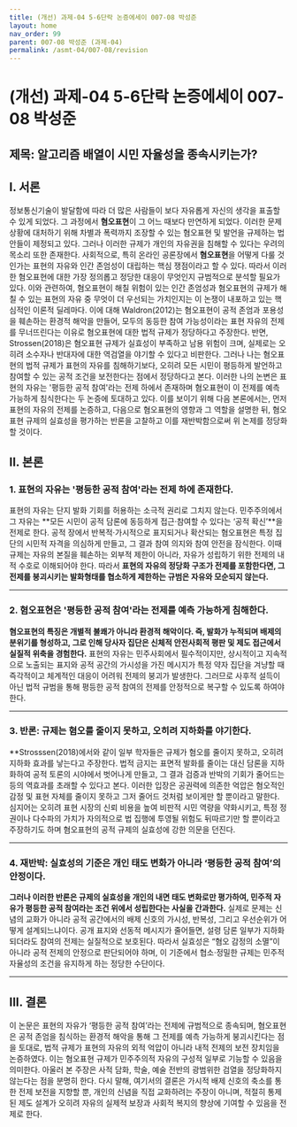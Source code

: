 ```yaml
---
title: (개선) 과제-04 5-6단락 논증에세이 007-08 박성준
layout: home
nav_order: 99
parent: 007-08 박성준 (과제-04)
permalink: /asmt-04/007-08/revision
---
```


# (개선) 과제-04 5-6단락 논증에세이 007-08 박성준 

## 제목: 알고리즘 배열이 시민 자율성을 종속시키는가?

## I. 서론

정보통신기술이 발달함에 따라 더 많은 사람들이 보다 자유롭게 자신의 생각을 표출할 수 있게 되었다. 그 과정에서 **혐오표현**이 그 어느 때보다 만연하게 되었다. 이러한 문제 상황에 대처하기 위해 차별과 폭력까지 조장할 수 있는 혐오표현 및 발언을 규제하는 법안들이 제정되고 있다. 그러나 이러한 규제가 개인의 자유권을 침해할 수 있다는 우려의 목소리 또한 존재한다. 사회적으로, 특히 온라인 공론장에서 **혐오표현**을 어떻게 다룰 것인가는 표현의 자유와 인간 존엄성이 대립하는 핵심 쟁점이라고 할 수 있다. 따라서 이러한 혐오표현에 대한 가장 정의롭고 정당한 대응이 무엇인지 규범적으로 분석할 필요가 있다. 이와 관련하여, 혐오표현이 해칠 위험이 있는 인간 존엄성과 혐오표현의 규제가 해칠 수 있는 표현의 자유 중 무엇이 더 우선되는 가치인지는 이 논쟁이 내포하고 있는 핵심적인 이론적 딜레마다. 이에 대해 Waldron(2012)는 혐오표현이 공적 존엄과 포용성을 훼손하는 환경적 해악을 만들어, 모두의 동등한 참여 가능성이라는 표현 자유의 전제를 무너뜨린다는 이유로 혐오표현에 대한 법적 규제가 정당하다고 주장한다. 반면, Strossen(2018)은 혐오표현 규제가 실효성이 부족하고 남용 위험이 크며, 실제로는 오히려 소수자나 반대자에 대한 역검열을 야기할 수 있다고 비판한다. 그러나 나는 혐오표현의 법적 규제가 표현의 자유를 침해하기보다, 오히려 모든 시민이 평등하게 발언하고 참여할 수 있는 공적 조건을 보전한다는 점에서 정당하다고 본다. 이러한 나의 논변은 표현의 자유는 '평등한 공적 참여'라는 전제 하에서 존재하며 혐오표현이 이 전제를 예측 가능하게 침식한다는 두 논증에 토대하고 있다. 이를 보이기 위해 다음 본론에서는, 먼저 표현의 자유의 전제를 논증하고, 다음으로 혐오표현의 영향과 그 역할을 설명한 뒤, 혐오표현 규제의 실효성을 평가하는 반론을 고찰하고 이를 재반박함으로써 위 논제를 정당화할 것이다. 

## II. 본론

### 1. 표현의 자유는 '평등한 공적 참여'라는 전제 하에 존재한다. 

표현의 자유는 단지 발화 기회를 허용하는 소극적 권리로 그치지 않는다. 민주주의에서 그 자유는 **모든 시민이 공적 담론에 동등하게 접근·참여할 수 있다는 ‘공적 확신’**을 전제로 한다. 공적 장에서 반복적·가시적으로 표지되거나 확산되는 혐오표현은 특정 집단의 시민적 자격을 의심하게 만들고, 그 결과 참여 의지와 참여 안전을 잠식한다. 이때 규제는 자유의 본질을 훼손하는 외부적 제한이 아니라, 자유가 성립하기 위한 전제의 내적 수호로 이해되어야 한다. 따라서 **표현의 자유의 정당화 구조가 전제를 포함한다면, 그 전제를 붕괴시키는 발화형태를 협소하게 제한하는 규범은 자유와 모순되지 않는다.**

---

### 2. 혐오표현은 '평등한 공적 참여'라는 전제를 예측 가능하게 침해한다.

**혐오표현의 특징은 개별적 불쾌가 아니라 환경적 해악이다. 즉, 발화가 누적되며 배제의 분위기를 형성하고, 그로 인해 당사자 집단은 신체적 안전사회적 평판 및 제도 접근에서 실질적 위축을 경험한다.** 표현의 자유는 민주사회에서 필수적이지만, 상시적이고 지속적으로 노출되는 표지와 공적 공간의 가시성을 가진 메시지가 특정 약자 집단을 겨냥할 때 즉각적이고 체계적인 대응이 어려워 전제의 붕괴가 발생한다. 그러므로 사후적 설득이 아닌 법적 규범을 통해 평등한 공적 참여의 전제를 안정적으로 복구할 수 있도록 하여야 한다.

---

### 3. 반론: 규제는 혐오를 줄이지 못하고, 오히려 지하화를 야기한다.

**Strosssen(2018)에서와 같이 일부 학자들은 규제가 혐오를 줄이지 못하고, 오히려 지하화 효과를 낳는다고 주장한다. 법적 금지는 표면적 발화를 줄이는 대신 담론을 지하화하여 공적 토론의 시야에서 벗어나게 만들고, 그 결과 검증과 반박의 기회가 줄어드는 등의 역효과를 초래할 수 있다고 본다. 이러한 입장은 공권력에 의존한 억압은 혐오적인 감정 및 표현 자체를 줄이지 못하고 그저 줄어드 것처럼 보이게만 할 뿐이라고 말한다. 심지어는 오히려 표현 시장의 신뢰 비용을 높여 비판적 시민 역량을 약화시키고, 특정 정권이나 다수파의 가치가 자의적으로 법 집행에 투영될 위험도 뒤따르기만 할 뿐이라고 주장하기도 하며 혐오표현의 공적 규제의 실효성에 강한 의문을 던진다. 

---

### 4. 재반박: 실효성의 기준은 개인 태도 변화가 아니라 ‘평등한 공적 참여’의 안정이다.

**그러나 이러한 반론은 규제의 실효성을 개인의 내면 태도 변화로만 평가하여, 민주적 자유가 평등한 공적 참여라는 조건 위에서 성립한다는 사실을 간과한다.** 실제로 문제는 신념의 교화가 아니라 공적 공간에서의 배제 신호의 가시성, 반복성, 그리고 우선순위가 어떻게 설계되느냐이다. 공개 표지와 선동적 메시지가 줄어들면, 설령 담론 일부가 지하화되더라도 참여의 전제는 실질적으로 보호된다. 따라서 실효성은 “혐오 감정의 소멸”이 아니라 공적 전제의 안정으로 판단되어야 하며, 이 기준에서 협소·정밀한 규제는 민주적 자율성의 조건을 유지하게 하는 정당한 수단이다.

---

## III. 결론 

이 논문은 표현의 자유가 ‘평등한 공적 참여’라는 전제에 규범적으로 종속되며, 혐오표현은 공적 존엄을 침식하는 환경적 해악을 통해 그 전제를 예측 가능하게 붕괴시킨다는 점을 토대로, 법적 규제가 표현의 자유의 외적 억압이 아니라 내적 전제의 보전 장치임을 논증하였다. 이는 혐오표현 규제가 민주주의적 자유의 구성적 일부로 기능할 수 있음을 의미한다. 아울러 본 주장은 사적 담화, 학술, 예술 전반의 광범위한 검열을 정당화하지 않는다는 점을 분명히 한다. 다시 말해, 여기서의 결론은 가시적 배제 신호의 축소를 통한 전제 보전을 지향할 뿐, 개인의 신념을 직접 교화하려는 주장이 아니며, 적절히 통제된 제도 설계가 오히려 자유의 실제적 보장과 사회적 복지의 향상에 기여할 수 있음을 전제로 한다.
